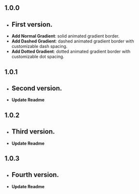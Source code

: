 ## 1.0.0

- ## First version.
- **Add Normal Gradient**: solid animated gradient border.
- **Add Dashed Gradient**: dashed animated gradient border with customizable dash spacing.
- **Add Dotted Gradient**: dotted animated gradient border with customizable dot spacing.

## 1.0.1

- ## Second version.
- **Update Readme**

## 1.0.2

- ## Third version.
- **Update Readme**

## 1.0.3

- ## Fourth version.
- **Update Readme**